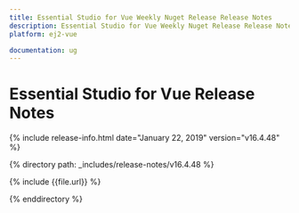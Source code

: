 ```yaml
---
title: Essential Studio for Vue Weekly Nuget Release Release Notes  
description: Essential Studio for Vue Weekly Nuget Release Release Notes  
platform: ej2-vue

documentation: ug
---
```


# Essential Studio for  Vue  Release Notes  

{% include release-info.html date="January 22, 2019"   version="v16.4.48"  %} 

{% directory path: _includes/release-notes/v16.4.48 %}

{% include {{file.url}} %}

{% enddirectory %}
